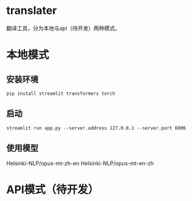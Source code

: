# translater
翻译工具，分为本地与api（待开发）两种模式。

# 本地模式

## 安装环境
```
pip install streamlit transformers torch
```

## 启动
```
streamlit run app.py --server.address 127.0.0.1 --server.port 6006
```

## 使用模型
Helsinki-NLP/opus-mt-zh-en
Helsinki-NLP/opus-mt-en-zh


# API模式（待开发）